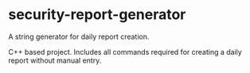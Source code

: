 # security-report-generator
A string generator for daily report creation.

C++ based project.
Includes all commands required for creating a daily report without manual entry.
